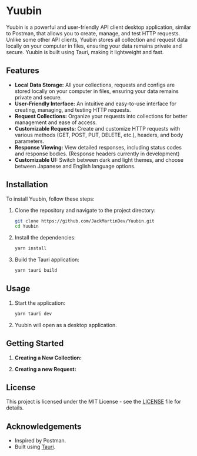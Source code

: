 # Yuubin

Yuubin is a powerful and user-friendly API client desktop application, similar to Postman, that allows you to create, manage, and test HTTP requests. Unlike some other API clients, Yuubin stores all collection and request data locally on your computer in files, ensuring your data remains private and secure. Yuubin is built using Tauri, making it lightweight and fast.

## Features

- **Local Data Storage:** All your collections, requests and configs are stored locally on your computer in files, ensuring your data remains private and secure.
- **User-Friendly Interface:** An intuitive and easy-to-use interface for creating, managing, and testing HTTP requests.
- **Request Collections:** Organize your requests into collections for better management and ease of access.
- **Customizable Requests:** Create and customize HTTP requests with various methods (GET, POST, PUT, DELETE, etc.), headers, and body parameters.
- **Response Viewing:** View detailed responses, including status codes and response bodies. (Response headers currently in development)
- **Customizable UI:** Switch between dark and light themes, and choose between Japanese and English language options.

## Installation

To install Yuubin, follow these steps:

1. Clone the repository and navigate to the project directory:
    ```bash
    git clone https://github.com/JackMartinDev/Yuubin.git
    cd Yuubin
    ```
2. Install the dependencies:
    ```bash
    yarn install
    ```
3. Build the Tauri application:
    ```bash
    yarn tauri build
    ```

## Usage

1. Start the application:
    ```bash
    yarn tauri dev
    ```
2. Yuubin will open as a desktop application.

## Getting Started

1. **Creating a New Collection:**
   

2. **Creating a new Request:**


## License

This project is licensed under the MIT License - see the [LICENSE](LICENSE) file for details.

## Acknowledgements

- Inspired by Postman.
- Built using [Tauri](https://tauri.app/).
